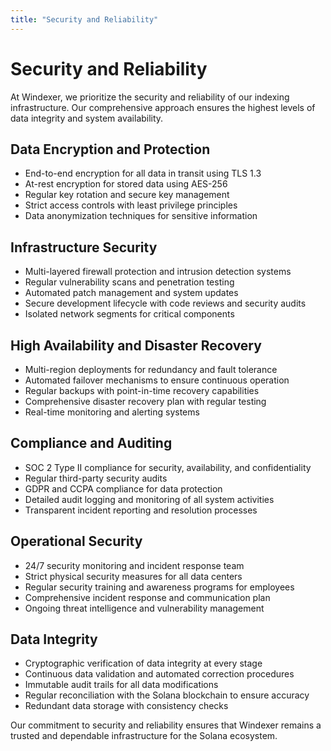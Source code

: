 ```yaml
---
title: "Security and Reliability"
---
```


# Security and Reliability

At Windexer, we prioritize the security and reliability of our indexing infrastructure. Our comprehensive approach ensures the highest levels of data integrity and system availability.

## Data Encryption and Protection

- End-to-end encryption for all data in transit using TLS 1.3
- At-rest encryption for stored data using AES-256
- Regular key rotation and secure key management
- Strict access controls with least privilege principles
- Data anonymization techniques for sensitive information

## Infrastructure Security

- Multi-layered firewall protection and intrusion detection systems
- Regular vulnerability scans and penetration testing
- Automated patch management and system updates
- Secure development lifecycle with code reviews and security audits
- Isolated network segments for critical components

## High Availability and Disaster Recovery

- Multi-region deployments for redundancy and fault tolerance
- Automated failover mechanisms to ensure continuous operation
- Regular backups with point-in-time recovery capabilities
- Comprehensive disaster recovery plan with regular testing
- Real-time monitoring and alerting systems

## Compliance and Auditing

- SOC 2 Type II compliance for security, availability, and confidentiality
- Regular third-party security audits
- GDPR and CCPA compliance for data protection
- Detailed audit logging and monitoring of all system activities
- Transparent incident reporting and resolution processes

## Operational Security

- 24/7 security monitoring and incident response team
- Strict physical security measures for all data centers
- Regular security training and awareness programs for employees
- Comprehensive incident response and communication plan
- Ongoing threat intelligence and vulnerability management

## Data Integrity

- Cryptographic verification of data integrity at every stage
- Continuous data validation and automated correction procedures
- Immutable audit trails for all data modifications
- Regular reconciliation with the Solana blockchain to ensure accuracy
- Redundant data storage with consistency checks

Our commitment to security and reliability ensures that Windexer remains a trusted and dependable infrastructure for the Solana ecosystem.